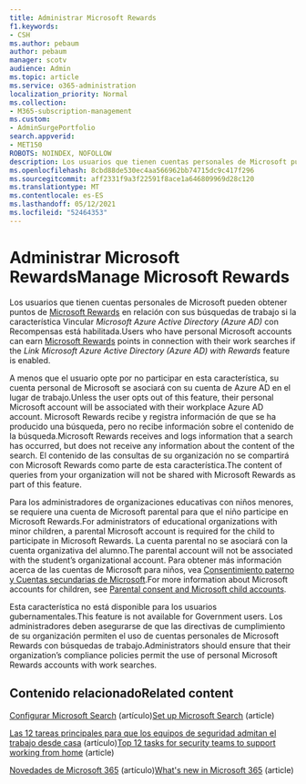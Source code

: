 ```yaml
---
title: Administrar Microsoft Rewards
f1.keywords:
- CSH
ms.author: pebaum
author: pebaum
manager: scotv
audience: Admin
ms.topic: article
ms.service: o365-administration
localization_priority: Normal
ms.collection:
- M365-subscription-management
ms.custom:
- AdminSurgePortfolio
search.appverid:
- MET150
ROBOTS: NOINDEX, NOFOLLOW
description: Los usuarios que tienen cuentas personales de Microsoft pueden obtener puntos de Microsoft Rewards en relación con sus búsquedas de trabajo si la característica Vincular AAD con Recompensas está habilitada.
ms.openlocfilehash: 8cbd88de530ec4aa566962bb74715dc9c417f296
ms.sourcegitcommit: aff2331f9a3f22591f8ace1a646809969d28c120
ms.translationtype: MT
ms.contentlocale: es-ES
ms.lasthandoff: 05/12/2021
ms.locfileid: "52464353"
---
```

# <a name="manage-microsoft-rewards"></a><span data-ttu-id="b300c-103">Administrar Microsoft Rewards</span><span class="sxs-lookup"><span data-stu-id="b300c-103">Manage Microsoft Rewards</span></span>

<span data-ttu-id="b300c-104">Los usuarios que tienen cuentas personales de Microsoft pueden obtener puntos de [Microsoft Rewards](https://www.microsoft.com/rewards) en relación con sus búsquedas de trabajo si la característica Vincular *Microsoft Azure Active Directory (Azure AD)* con Recompensas está habilitada.</span><span class="sxs-lookup"><span data-stu-id="b300c-104">Users who have personal Microsoft accounts can earn [Microsoft Rewards](https://www.microsoft.com/rewards) points in connection with their work searches if the *Link Microsoft Azure Active Directory (Azure AD) with Rewards* feature is enabled.</span></span>

<span data-ttu-id="b300c-105">A menos que el usuario opte por no participar en esta característica, su cuenta personal de Microsoft se asociará con su cuenta de Azure AD en el lugar de trabajo.</span><span class="sxs-lookup"><span data-stu-id="b300c-105">Unless the user opts out of this feature, their personal Microsoft account will be associated with their workplace Azure AD account.</span></span> <span data-ttu-id="b300c-106">Microsoft Rewards recibe y registra información de que se ha producido una búsqueda, pero no recibe información sobre el contenido de la búsqueda.</span><span class="sxs-lookup"><span data-stu-id="b300c-106">Microsoft Rewards receives and logs information that a search has occurred, but does not receive any information about the content of the search.</span></span> <span data-ttu-id="b300c-107">El contenido de las consultas de su organización no se compartirá con Microsoft Rewards como parte de esta característica.</span><span class="sxs-lookup"><span data-stu-id="b300c-107">The content of queries from your organization will not be shared with Microsoft Rewards as part of this feature.</span></span>

<span data-ttu-id="b300c-108">Para los administradores de organizaciones educativas con niños menores, se requiere una cuenta de Microsoft parental para que el niño participe en Microsoft Rewards.</span><span class="sxs-lookup"><span data-stu-id="b300c-108">For administrators of educational organizations with minor children, a parental Microsoft account is required for the child to participate in Microsoft Rewards.</span></span> <span data-ttu-id="b300c-109">La cuenta parental no se asociará con la cuenta organizativa del alumno.</span><span class="sxs-lookup"><span data-stu-id="b300c-109">The parental account will not be associated with the student’s organizational account.</span></span> <span data-ttu-id="b300c-110">Para obtener más información acerca de las cuentas de Microsoft para niños, vea [Consentimiento paterno y Cuentas secundarias de Microsoft](https://support.microsoft.com/account-billing/c6951746-8ee5-8461-0809-fbd755cd902e).</span><span class="sxs-lookup"><span data-stu-id="b300c-110">For more information about Microsoft accounts for children, see [Parental consent and Microsoft child accounts](https://support.microsoft.com/account-billing/c6951746-8ee5-8461-0809-fbd755cd902e).</span></span>

<span data-ttu-id="b300c-111">Esta característica no está disponible para los usuarios gubernamentales.</span><span class="sxs-lookup"><span data-stu-id="b300c-111">This feature is not available for Government users.</span></span> <span data-ttu-id="b300c-112">Los administradores deben asegurarse de que las directivas de cumplimiento de su organización permiten el uso de cuentas personales de Microsoft Rewards con búsquedas de trabajo.</span><span class="sxs-lookup"><span data-stu-id="b300c-112">Administrators should ensure that their organization’s compliance policies permit the use of personal Microsoft Rewards accounts with work searches.</span></span>

## <a name="related-content"></a><span data-ttu-id="b300c-113">Contenido relacionado</span><span class="sxs-lookup"><span data-stu-id="b300c-113">Related content</span></span>

<span data-ttu-id="b300c-114">[Configurar Microsoft Search](/microsoftsearch/setup-microsoft-search.md) (artículo)</span><span class="sxs-lookup"><span data-stu-id="b300c-114">[Set up Microsoft Search](/microsoftsearch/setup-microsoft-search.md) (article)</span></span>

<span data-ttu-id="b300c-115">[Las 12 tareas principales para que los equipos de seguridad admitan el trabajo desde casa](../../security/top-security-tasks-for-remote-work.md) (artículo)</span><span class="sxs-lookup"><span data-stu-id="b300c-115">[Top 12 tasks for security teams to support working from home](../../security/top-security-tasks-for-remote-work.md) (article)</span></span>

<span data-ttu-id="b300c-116">[Novedades de Microsoft 365](https://support.microsoft.com/en-us/office/what-s-new-in-microsoft-365-95c8d81d-08ba-42c1-914f-bca4603e1426) (artículo)</span><span class="sxs-lookup"><span data-stu-id="b300c-116">[What's new in Microsoft 365](https://support.microsoft.com/en-us/office/what-s-new-in-microsoft-365-95c8d81d-08ba-42c1-914f-bca4603e1426) (article)</span></span>



